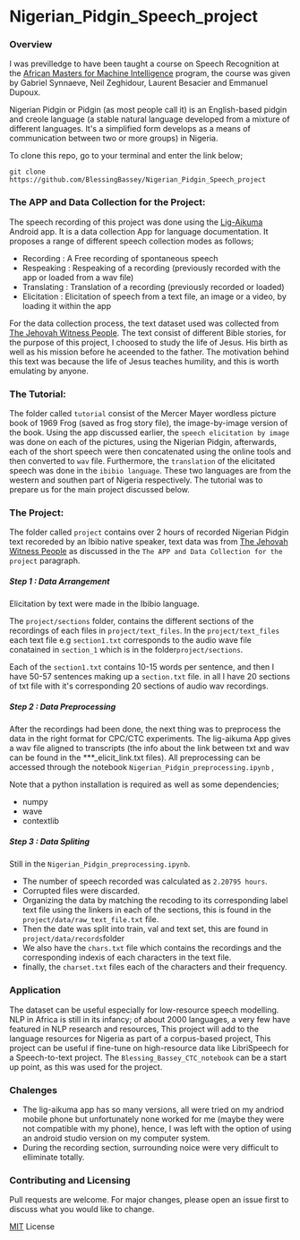 # Nigerian_Pidgin_Speech_project

### Overview

I was previlledge to have been taught a course on Speech Recognition at the [African Masters for Machine Intelligence](https://aimsammi.org/) program, the course was given by Gabriel Synnaeve, Neil Zeghidour, Laurent Besacier and Emmanuel Dupoux.

Nigerian Pidgin or Pidgin (as most people call it) is an English-based pidgin and creole language (a stable natural language developed from a mixture of different languages. It's a simplified form develops as a means of communication between two or more groups) in Nigeria. 

To clone this repo, go to your terminal and enter the link below;

```git
git clone https://github.com/BlessingBassey/Nigerian_Pidgin_Speech_project
```
### The APP and Data Collection for the Project:

The speech recording of this project was done using the 
[Lig-Aikuma](https://lig-aikuma.imag.fr/tutorial/) Android app. It is a data collection App for language documentation. It proposes a range of different speech collection modes as follows;

- Recording : A Free recording of spontaneous speech
- Respeaking : Respeaking of a recording (previously recorded with the app or loaded from a wav file)
- Translating : Translation of a recording (previously recorded or loaded)
- Elicitation : Elicitation of speech from a text file, an image or a video, by loading it within the app

For the data collection process, the text dataset used was collected from [The Jehovah Witness People](https://www.jw.org/pcm/wetin-we-get/different-different-book/jesus/). The text consist of different Bible stories, for the purpose of this project, I choosed to study the life of Jesus. His birth as well as his mission before he aceended to the father. The motivation behind this text was because the life of Jesus teaches humility, and this is worth emulating by anyone. 

### The Tutorial:

The folder called `tutorial` consist of the Mercer Mayer wordless picture book of 1969 Frog (saved as frog story file), the image-by-image version of the book. Using the app discussed earlier, the `speech elicitation by image` was done on each of the pictures, using the Nigerian Pidgin, afterwards, each of the short speech were then concatenated using the online tools and then converted to `wav` file. Furthermore, the `translation` of the elicitated speech was done in the `ibibio language`. These two languages are from the western and southen part of Nigeria respectively. The tutorial was to prepare us for the main project discussed below.

### The Project:

The folder called `project` contains over 2 hours of recorded Nigerian Pidgin text recoreded by an Ibibio native speaker, text data was from [The Jehovah Witness People](https://www.jw.org/pcm/wetin-we-get/different-different-book/jesus/) as discussed in the `The APP and Data Collection for the project` paragraph.

##### Step 1 : Data Arrangement
Elicitation by text were made in the Ibibio language. 
 
The `project/sections` folder, contains the different sections of the recordings of each files in `project/text_files`. In the `project/text_files` each text file e.g `section1.txt` corresponds to the audio wave file conatained in `section_1` which is in the folder`project/sections`. 

Each of the `section1.txt` contains 10-15 words per sentence, and then I have 50-57 sentences making up a `section.txt` file. in all I have 20 sections of txt file with it's corresponding 20 sections of audio wav recordings. 
 
##### Step 2 : Data Preprocessing
 
After the recordings had been done, the next thing was to preprocess the data in the right format for CPC/CTC experiments. The lig-aikuma  App gives a wav file aligned to transcripts (the info about the link between txt and wav can be found in the ***_elicit_link.txt files). All preprocessing can be accessed through the notebook `Nigerian_Pidgin_preprocessing.ipynb` , 
 
Note that a python installation is required as well as some dependencies;

- numpy
- wave
- contextlib


##### Step 3 : Data Spliting

Still in the `Nigerian_Pidgin_preprocessing.ipynb`.
- The number of speech recorded was calculated as `2.20795 hours`.
- Corrupted files were discarded.
- Organizing the data by matching the recoding to its corresponding label text file using the linkers in each of the sections, this is found in the `project/data/raw_text_file.txt` file.
- Then the date was split into train, val and text set, this are found in `project/data/records`folder
- We also have the `chars.txt` file which contains the recordings and the corresponding indexis of each characters in the text file. 
- finally, the `charset.txt` files each of the characters and their frequency.

### Application

The dataset can be useful especially for low-resource speech modelling. NLP in Africa is still in its infancy; of about 2000 languages, a very few have  featured  in  NLP  research  and  resources, This project will add to the language  resources  for  Nigeria  as  part  of  a  corpus-based  project, This project can be useful if fine-tune on high-resource data like LibriSpeech for a Speech-to-text project. The `Blessing_Bassey_CTC_notebook` can be a start up point, as this was used for the project. 

### Chalenges
- The lig-aikuma app has so many versions, all were tried on my andriod mobile phone but unfortunately none worked for me (maybe they were not compatible with my phone), hence, I was left with the option of using an android studio version on my computer system.
- During the recording section, surrounding noice were very difficult to elliminate totally.

### Contributing and Licensing

Pull requests are welcome. For major changes, please open an issue first to discuss what you would like to change.

[MIT](https://choosealicense.com/licenses/mit/) License
